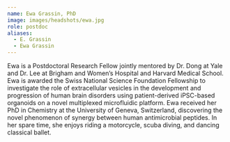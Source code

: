 ```yaml
---
name: Ewa Grassin, PhD
image: images/headshots/ewa.jpg
role: postdoc
aliases:
  - E. Grassin
  - Ewa Grassin
---
```

Ewa is a Postdoctoral Research Fellow jointly mentored by Dr. Dong at Yale and Dr. Lee at Brigham and Women’s Hospital and Harvard Medical School. Ewa is awarded the Swiss National Science Foundation Fellowship to investigate the role of extracellular vesicles in the development and progression of human brain disorders using patient-derived iPSC-based organoids on a novel multiplexed microfluidic platform. Ewa received her PhD in Chemistry at the University of Geneva, Switzerland, discovering the novel phenomenon of synergy between human antimicrobial peptides. In her spare time, she enjoys riding a motorcycle, scuba diving, and dancing classical ballet.

